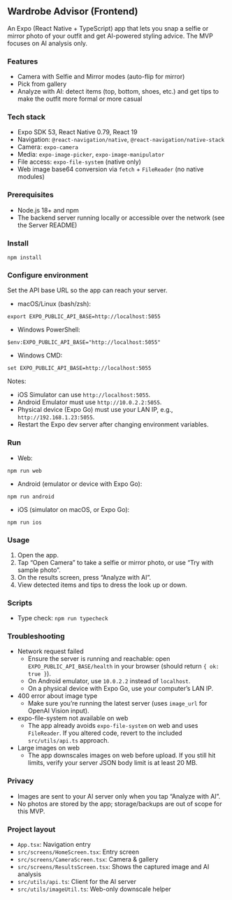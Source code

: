 ## Wardrobe Advisor (Frontend)

An Expo (React Native + TypeScript) app that lets you snap a selfie or mirror photo of your outfit and get AI-powered styling advice. The MVP focuses on AI analysis only.

### Features
- Camera with Selfie and Mirror modes (auto-flip for mirror)
- Pick from gallery
- Analyze with AI: detect items (top, bottom, shoes, etc.) and get tips to make the outfit more formal or more casual

### Tech stack
- Expo SDK 53, React Native 0.79, React 19
- Navigation: `@react-navigation/native`, `@react-navigation/native-stack`
- Camera: `expo-camera`
- Media: `expo-image-picker`, `expo-image-manipulator`
- File access: `expo-file-system` (native only)
- Web image base64 conversion via `fetch` + `FileReader` (no native modules)

### Prerequisites
- Node.js 18+ and npm
- The backend server running locally or accessible over the network (see the Server README)

### Install
```
npm install
```

### Configure environment
Set the API base URL so the app can reach your server.

- macOS/Linux (bash/zsh):
```
export EXPO_PUBLIC_API_BASE=http://localhost:5055
```
- Windows PowerShell:
```
$env:EXPO_PUBLIC_API_BASE="http://localhost:5055"
```
- Windows CMD:
```
set EXPO_PUBLIC_API_BASE=http://localhost:5055
```

Notes:
- iOS Simulator can use `http://localhost:5055`.
- Android Emulator must use `http://10.0.2.2:5055`.
- Physical device (Expo Go) must use your LAN IP, e.g., `http://192.168.1.23:5055`.
- Restart the Expo dev server after changing environment variables.

### Run
- Web:
```
npm run web
```
- Android (emulator or device with Expo Go):
```
npm run android
```
- iOS (simulator on macOS, or Expo Go):
```
npm run ios
```

### Usage
1. Open the app.
2. Tap “Open Camera” to take a selfie or mirror photo, or use “Try with sample photo”.
3. On the results screen, press “Analyze with AI”.
4. View detected items and tips to dress the look up or down.

### Scripts
- Type check: `npm run typecheck`

### Troubleshooting
- Network request failed
  - Ensure the server is running and reachable: open `EXPO_PUBLIC_API_BASE/health` in your browser (should return `{ ok: true }`).
  - On Android emulator, use `10.0.2.2` instead of `localhost`.
  - On a physical device with Expo Go, use your computer’s LAN IP.
- 400 error about image type
  - Make sure you’re running the latest server (uses `image_url` for OpenAI Vision input).
- expo-file-system not available on web
  - The app already avoids `expo-file-system` on web and uses `FileReader`. If you altered code, revert to the included `src/utils/api.ts` approach.
- Large images on web
  - The app downscales images on web before upload. If you still hit limits, verify your server JSON body limit is at least 20 MB.

### Privacy
- Images are sent to your AI server only when you tap “Analyze with AI”.
- No photos are stored by the app; storage/backups are out of scope for this MVP.

### Project layout
- `App.tsx`: Navigation entry
- `src/screens/HomeScreen.tsx`: Entry screen
- `src/screens/CameraScreen.tsx`: Camera & gallery
- `src/screens/ResultsScreen.tsx`: Shows the captured image and AI analysis
- `src/utils/api.ts`: Client for the AI server
- `src/utils/imageUtil.ts`: Web-only downscale helper